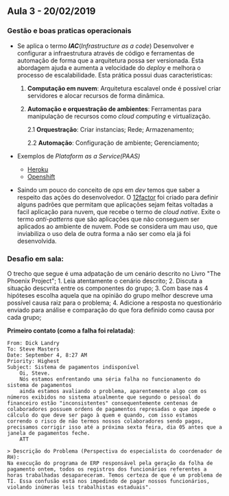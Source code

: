 ## Aula 3 - 20/02/2019

### Gestão e boas praticas operacionais

-   Se aplica o termo **_IAC_**(_Infrastructure as a code_)
    Desenvolver e configurar a infraestrutura através de código e ferramentas de automação de forma que a arquitetura possa ser versionada.
    Esta abordagem ajuda e aumenta a velocidade do _deploy_ e melhora o processo de escalabilidade. Esta prática possui duas caracteristicas: 
    1.  **Computação em nuvem**: Arquitetura escalavel onde é possível criar servidores e alocar recursos de forma dinâmica.

    2.  **Automação e orquestração de ambientes**: Ferramentas para manipulação de recursos como _cloud computing_ e virtualização.

        2.1 **Orquestração**: 
            Criar instancias;
            Rede;
            Armazenamento; 

        2.2 **Automação**:
            Configuração de ambiente;
            Gerenciamento;

-   Exemplos de _Plataform as a Service(PAAS)_
    -   [Heroku](https://signup.heroku.com/?c=70130000000NcJNAA0)
    -   [Openshift](https://www.openshift.com/)

-   Saindo um pouco do conceito de _ops_ em _dev_ temos que saber a respeito das ações do desenvolvedor. O [12factor](https://12factor.net/) foi criado para definir alguns padrões que permitam que aplicações sejam feitas voltadas a facil aplicação para nuvem, que recebe o termo de _cloud native_.
Exite o termo _anti-patterns_ que são aplicações que não conseguem ser aplicados ao ambiente de nuvem. Pode se considera um mau uso, que inviabiliza o uso dela de outra forma a não ser como ela já foi desenvolvida.

### Desafio em sala:

O trecho que segue é uma adpatação de um cenário descrito no Livro "The Phoenix Project";
    1.  Leia atentamente o cenário descrito;
    2.  Discuta a situação descvrita entre os componentes do grupo;
    3.  Com base nas 4 hipóteses escolha aquela que na opinião do grupo melhor descreve       uma possível causa raiz para o problema;
    4.  Adicione a resposta no questionário enviado para análise e comparação do que        fora definido como causa por cada grupo;

**Primeiro contato (como a falha foi relatada)**:
    
    From: Dick Landry 
    To: Steve Masters
    Date: September 4, 8:27 AM
    Priority: Highest
    Subject: Sistema de pagamentos indisponível
        Oi, Steve.
        Nós estamos enfrentando uma séria falha no funcionamento do sistema de pagamentos
        ainda estamos avaliando o problema, aparentemente algo com os números exibidos no sistema atualmente que segundo o pessoal do financeiro estão "inconsistentes" consequentemente centenas de colaboradores possuem ordens de pagamentos represadas o que impede o cálculo do que deve ser pago à quem e quando, com isso estamos correndo o risco de não termos nossos colaboradores sendo pagos, precisamos corrigir isso até a próxima sexta feira, dia 05 antes que a janela de pagamentos feche.
        ATT

    > Descrição do Problema (Perspectiva do especialista do coordenador de RH):
    Na execução do programa de ERP responsável pela geração da folha de pagamento ontem, todos os registros dos funcionários referentes a horas trabalhadas desapareceram. Temos certeza de que é um problema de TI. Essa confusão está nos impedindo de pagar nossos funcionários, violando inúmeras leis trabalhistas estaduais".
    